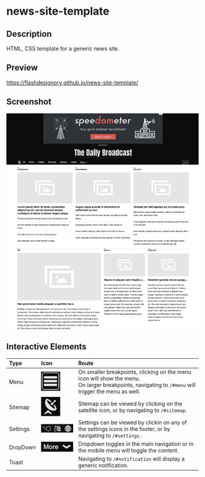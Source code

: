 # news-site-template

## Description

HTML, CSS template for a generic news site.

## Preview

https://flashdesignory.github.io/news-site-template/

## Screenshot

![screenshot](./preview.png)

## Interactive Elements

| Type   |      Icon      |  Route |
|:---------|:-------------|:------|
| Menu | ![screenshot](./preview-menu.png) | On smaller breakpoints, clicking on the menu icon will show the menu.<br/>On larger breakpoints, navigating to `/#menu` will trigger the menu as well. |
| Sitemap | ![screenshot](./preview-logo.png) | Sitemap can be viewed by clicking on the satellite icon, or by navigating to `/#sitemap`. |
| Settings | ![screenshot](./preview-settings.png) | Settings can be viewed by clickin on any of the settings icons in the footer, or by navigating to `/#settings.` |
| DropDown | ![screenshot](./preview-dropdown.png) | Dropdown toggles in the main navigation or in the mobile menu will toggle the content. |
| Toast | | Navigating to `/#notification` will display a generic notification. |
